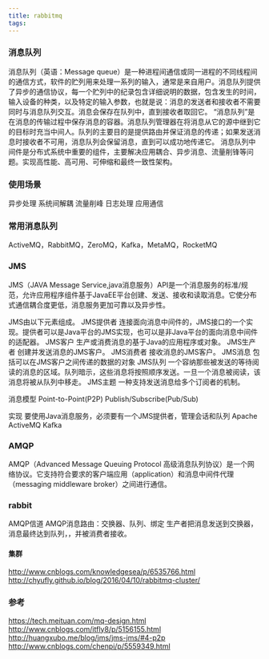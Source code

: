 ```yaml
---
title: rabbitmq
tags:
---
```


### 消息队列
消息队列（英语：Message queue）是一种进程间通信或同一进程的不同线程间的通信方式，软件的贮列用来处理一系列的输入，通常是来自用户。消息队列提供了异步的通信协议，每一个贮列中的纪录包含详细说明的数据，包含发生的时间，输入设备的种类，以及特定的输入参数，也就是说：消息的发送者和接收者不需要同时与消息队列交互。消息会保存在队列中，直到接收者取回它。
“消息队列”是在消息的传输过程中保存消息的容器。消息队列管理器在将消息从它的源中继到它的目标时充当中间人。队列的主要目的是提供路由并保证消息的传递；如果发送消息时接收者不可用，消息队列会保留消息，直到可以成功地传递它。
消息队列中间件是分布式系统中重要的组件，主要解决应用耦合、异步消息、流量削锋等问题。实现高性能、高可用、可伸缩和最终一致性架构。
### 使用场景
异步处理
系统间解耦
流量削峰
日志处理
应用通信

### 常用消息队列
ActiveMQ，RabbitMQ，ZeroMQ，Kafka，MetaMQ，RocketMQ

### JMS
JMS（JAVA Message Service,java消息服务）API是一个消息服务的标准/规范，允许应用程序组件基于JavaEE平台创建、发送、接收和读取消息。它使分布式通信耦合度更低，消息服务更加可靠以及异步性。

JMS由以下元素组成。
JMS提供者
连接面向消息中间件的，JMS接口的一个实现。提供者可以是Java平台的JMS实现，也可以是非Java平台的面向消息中间件的适配器。
JMS客户
生产或消费消息的基于Java的应用程序或对象。
JMS生产者
创建并发送消息的JMS客户。
JMS消费者
接收消息的JMS客户。
JMS消息
包括可以在JMS客户之间传递的数据的对象
JMS队列
一个容纳那些被发送的等待阅读的消息的区域。队列暗示，这些消息将按照顺序发送。一旦一个消息被阅读，该消息将被从队列中移走。
JMS主题
一种支持发送消息给多个订阅者的机制。

消息模型
Point-to-Point(P2P)
Publish/Subscribe(Pub/Sub)

实现
要使用Java消息服务，必须要有一个JMS提供者，管理会话和队列
Apache ActiveMQ
Kafka

### AMQP
AMQP（Advanced Message Queuing Protocol 高级消息队列协议）是一个网络协议。它支持符合要求的客户端应用（application）和消息中间件代理（messaging middleware broker）之间进行通信。


### rabbit
AMQP信道
AMQP消息路由：交换器、队列、绑定
生产者把消息发送到交换器，消息最终达到队列，，并被消费者接收。

#### 集群
http://www.cnblogs.com/knowledgesea/p/6535766.html
http://chyufly.github.io/blog/2016/04/10/rabbitmq-cluster/


### 参考
https://tech.meituan.com/mq-design.html
http://www.cnblogs.com/itfly8/p/5156155.html
http://huangxubo.me/blog/jms/jms-jms/#4-p2p
http://www.cnblogs.com/chenpi/p/5559349.html